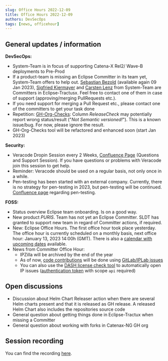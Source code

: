 ```yaml
---
slug: Office Hours 2022-12-09
title: Office Hours 2022-12-09
authors: DevSecOps
tags: [news, officehour]
---
```


## General updates / information

__DevSecOps:__

- System-Team is in focus of supporting Catena-X Rel2/ Wave-B deployments to Pre-Prod
- If a product-team is missing an Eclipse Committer in its team yet, System-Team offers to help
  out. [Sebastian Bezold](https://projects.eclipse.org/content/sebastian-bezold-committer-eclipse-tractus-x) (available
  again 09 Jan
  2023), [Sigfried Kiermayer](https://projects.eclipse.org/content/siegfried-kiermayer-committer-eclipse-tractus-x)
  and [Carsten Lenz](https://projects.eclipse.org/content/carsten-lenz-committer-eclipse-tractus-x) from System-Team are
  Committers in Eclipse-Tractusx. Feel free to contact one of them in case of support (approving/merging PullRequests
  etc.).
- If you need support for merging a Pull Request etc., please contact one of the committers to get your task done
- Repetition: [GH-Org-Checks](https://gh-org-checks.core.demo.catena-x.net/): Column _ReleaseCheck_ may potentially
  report wrong status/result ("_Not Semantic versioned!_"). This is a known issue/bug. For now, please ignore the
  result.
- GH-Org-Checks tool will be refactored and enhanced soon (start Jan 2023)

__Security:__

- Veracode Dropin Session every 2
  Weeks, [Confluence Page](https://confluence.catena-x.net/display/cxsecurity/Veracode) (Questions and Support Session).
  If you have questions or problems with Veracode join this session to get help.
- Reminder: Veracode should be used on a regular basis, not only once in a while.
- Pen-testing has been started with an external company. Currently, there is no strategy for pen-testing in 2023, but
  pen-testing
  will be continued. [Confluence page](https://confluence.catena-x.net/display/cxsecurity/External+Penetration+Testing)
  regarding pen-testing.

__FOSS:__

- Status overview Eclipse team onboarding. Is on a good way.
- New product _PURIS_. Team has not yet an Eclipse Committer. SLDT has granted to support new team in regard of
  Committer
  actions, if required.
- New: Eclipse Office Hours. The first office hour took place yesterday. The office hour is currently scheduled on a
  monthly basis, next office hour: January 13, 2023 14:00h (GMT). There is also
  a [calendar with upcoming dates](https://www.eclipse.org/projects/calendar/) available.
- News from Committer Office Hour:
  - IPZilla will be archived by the end of the year
  - As of now, [code contributions](https://confluence.catena-x.net/display/CF/Eclipse+TractusX+-+Code+Contribution)
    will be done
    using [GitLab/IPLab issues](https://gitlab.eclipse.org/eclipsefdn/emo-team/iplab/-/issues/new?issuable_template=vet-project)
  - You can also use
    the [DASH license check tool](https://github.com/eclipse/dash-licenses#automatic-ip-team-review-requests) to
    automatically open IP issues ([authentication token](https://gitlab.eclipse.org/-/profile/personal_access_tokens)
    with scope `api` required)

## Open discussions

- Discussion about Helm Chart Releaser action when there are several Helm charts present and that it is released as GH
  release. A released Helm Chart also includes the repositories source code
- General question about getting things done in Eclipse-Tractux when missing a Committer
- General question about working with forks in Catenax-NG GH org

## Session recording

You can find the
recording [here](https://bcgcatenax.sharepoint.com/:v:/r/sites/CommunitiesofPractises/Shared%20Documents/CX-CoP%20DevSecOps/Office_Hours_Regular_Recordings/%5BCX%5DDevSecOps%20Office%20Hours-20221209_132100-Meeting%20Recording.mp4?csf=1&web=1&e=2OOj0G).

